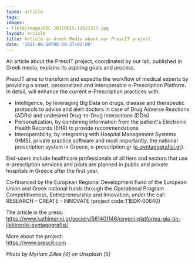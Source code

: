 ```yaml
---
types: article
tags:
images: 
- field/image/DOC-20210615-12621337.jpg
layout: article
title: Article in Greek Media about our PrescIT project
date: '2021-06-18T08:49:37+02:00'
---
```

<p>An article about the PrescIT project, coordinated by our lab, published in Greek media, explains its aspiring goals and process.</p>
<p>PrescIT aims to transform and expedite the workflow of medical experts by providing a smart, personalized and interoperable e-Prescription Platform. In detail, will enhance the current e-Prescription practices with:
<ul>
<li>Intelligence, by leveraging Big Data on drugs, disease and therapeutic protocols to advise and alert doctors in case of Drug Adverse Reactions (ADRs) and undesired Drug-to-Drug Interactions (DDIs)</li>
<li>Personalization, by combining information from the patient's Electronic Health Records (EHR) to provide recommendations</li>
<li>Interoperability, by integrating with Hospital Management Systems (HMS), private practice software and most importantly, the national prescription system in Greece, e-prescription.gr (<a href="http://www.e-syntagografisi.gr/" target="blank">e-syntagografisi.gr</a>).</li>
</ul>
<p>End-users include healthcare professionals of all tiers and sectors that use e-presctiption services and pilots are planned in public and private hospitals in Greece after the first year.</p>
<p>Co‐financed by the European Regional Development Fund of the European Union and Greek national funds through the Operational Program Competitiveness, Entrepreneurship and Innovation, under the call RESEARCH – CREATE - INNOVATE (project code:Τ1EDK-00640)</p>
<p>The article in the press:<br/>
<a href="https://www.kathimerini.gr/society/561401146/exypni-platforma-gia-tin-ilektroniki-syntagografisi/" target="blank">https://www.kathimerini.gr/society/561401146/exypni-platforma-gia-tin-ilektroniki-syntagografisi/</a>
</p>
<p>
More about the project:<br/>
<a href="https://www.prescit.com" target="blank">https://www.prescit.com</a>
</p>
<p><i>Photo by Myriam Zilles [4] on Unsplash [5]</i></p>
